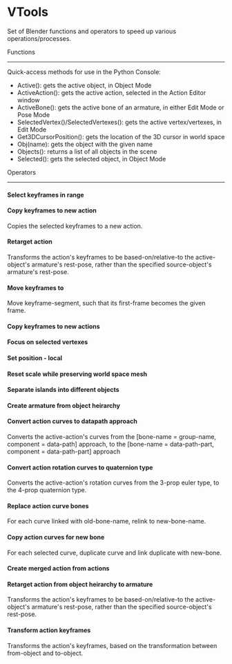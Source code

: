 # VTools
Set of Blender functions and operators to speed up various operations/processes.

Functions
- - - - - - - - - -
Quick-access methods for use in the Python Console:
* Active(): gets the active object, in Object Mode
* ActiveAction(): gets the active action, selected in the Action Editor window
* ActiveBone(): gets the active bone of an armature, in either Edit Mode or Pose Mode
* SelectedVertex()/SelectedVertexes(): gets the active vertex/vertexes, in Edit Mode
* Get3DCursorPosition(): gets the location of the 3D cursor in world space
* Obj(name): gets the object with the given name
* Objects(): returns a list of all objects in the scene
* Selected(): gets the selected object, in Object Mode

Operators
- - - - - - - - - -
#### Select keyframes in range

#### Copy keyframes to new action
Copies the selected keyframes to a new action.

#### Retarget action
Transforms the action's keyframes to be based-on/relative-to the active-object's armature's rest-pose, rather than the specified source-object's armature's rest-pose.

#### Move keyframes to
Move keyframe-segment, such that its first-frame becomes the given frame.

#### Copy keyframes to new actions

#### Focus on selected vertexes

#### Set position - local

#### Reset scale while preserving world space mesh

#### Separate islands into different objects

#### Create armature from object heirarchy

#### Convert action curves to datapath approach
Converts the active-action's curves from the [bone-name = group-name, component = data-path] approach, to the [bone-name = data-path-part, component = data-path-part] approach

#### Convert action rotation curves to quaternion type
Converts the active-action's rotation curves from the 3-prop euler type, to the 4-prop quaternion type.

#### Replace action curve bones
For each curve linked with old-bone-name, relink to new-bone-name.

#### Copy action curves for new bone
For each selected curve, duplicate curve and link duplicate with new-bone.

#### Create merged action from actions

#### Retarget action from object heirarchy to armature
Transforms the action's keyframes to be based-on/relative-to the active-object's armature's rest-pose, rather than the specified source-object's rest-pose.

#### Transform action keyframes
Transforms the action's keyframes, based on the transformation between from-object and to-object.